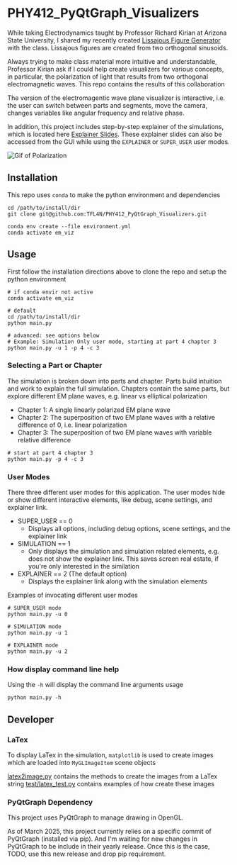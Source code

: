 # PHY412_PyQtGraph_Visualizers

While taking Electrodynamics taught by Professor Richard Kirian at Arizona State University, I shared my recently created [Lissajous Figure Generator](https://github.com/TFL4N/Lissajous-HTML5) with the class.  Lissajous figures are created from two orthogonal sinusoids.

Always trying to make class material more intuitive and understandable, Professor Kirian ask if I could help create visualizers for various concepts, in particular, the polarization of light that results from two orthogonal electromagnetic waves.  This repo contains the results of this collaboration 

The version of the electromagentic wave plane visualizer is interactive, i.e. the user can switch between parts and segments, move the camera, changes variables like angular frequency and relative phase.

In addition, this project includes step-by-step explainer of the simulations, which is located here [Explainer Slides](resources/explainer_slides.pdf).  These explainer slides can also be accessed from the GUI while using the `EXPLAINER` or `SUPER_USER` user modes.

![Gif of Polarization](docs/em_example.gif)

## Installation

This repo uses `conda` to make the python environment and dependencies

```shell
cd /path/to/install/dir
git clone git@github.com:TFL4N/PHY412_PyQtGraph_Visualizers.git

conda env create --file environment.yml
conda activate em_viz
```

## Usage
First follow the installation directions above to clone the repo and setup the python environment

```shell
# if conda envir not active
conda activate em_viz

# default
cd /path/to/install/dir
python main.py

# advanced: see options below
# Example: Simulation Only user mode, starting at part 4 chapter 3
python main.py -u 1 -p 4 -c 3
```

### Selecting a Part or Chapter
The simulation is broken down into parts and chapter.  Parts build intuition and work to explain the full simulation.  Chapters contain the same parts, but explore different EM plane waves, e.g. linear vs elliptical polarization

- Chapter 1: A single linearly polarized EM plane wave
- Chapter 2: The superposition of two EM plane waves with a relative difference of 0, i.e. linear polarization
- Chapter 3: The superposition of two EM plane waves with variable relative difference

```shell
# start at part 4 chapter 3
python main.py -p 4 -c 3
```

### User Modes
There three different user modes for this application.  The user modes hide or show different interactive elements, like debug, scene settings, and explainer link.

- SUPER_USER == 0
  - Displays all options, including debug options, scene settings, and the explainer link
- SIMULATION == 1
  - Only displays the simulation and simulation related elements, e.g. does not show the explainer link.  This saves screen real estate, if you're only interested in the similation
- EXPLAINER == 2 (The default option)
  - Displays the explainer link along with the simulation elements

Examples of invocating different user modes
```shell
# SUPER_USER mode
python main.py -u 0

# SIMULATION mode
python main.py -u 1

# EXPLAINER mode
python main.py -u 2
```
### How display command line help
Using the `-h` will display the command line arguments usage
```shell
python main.py -h
```

## Developer
### LaTex
To display LaTex in the simulation, `matplotlib` is used to create images which are loaded into `MyGLImageItem` scene objects

[latex2image.py](latex2image.py) contains the methods to create the images from a LaTex string
[test/latex_test.py](test/latex_test.py) contains examples of how create these images

### PyQtGraph Dependency
This project uses PyQtGraph to manage drawing in OpenGL. 

As of March 2025, this project currently relies on a specific commit of PyQtGraph (installed via pip). And I'm waiting for new changes in PyQtGraph to be include in their yearly release. Once this is the case, TODO, use this new release and drop pip requirement.  
